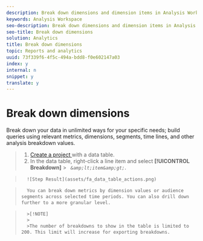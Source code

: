 ```yaml
---
description: Break down dimensions and dimension items in Analysis Workspace.
keywords: Analysis Workspace
seo-description: Break down dimensions and dimension items in Analysis Workspace.
seo-title: Break down dimensions
solution: Analytics
title: Break down dimensions
topic: Reports and analytics
uuid: 73f339f6-4f5c-494a-bdd8-f0e602147a03
index: y
internal: n
snippet: y
translate: y
---
```


# Break down dimensions

Break down your data in unlimited ways for your specific needs; build queries using relevant metrics, dimensions, segments, time lines, and other analysis breakdown values. 

>1. [ Create a project ](../../../analysis_workspace_bucket/freeform_overview/t_freeform_project.md#task_C2C698ACC7954062A28E4784911E6CF2) with a data table.
>1. In the data table, right-click a line item and select **[!UICONTROL  Breakdown]** > *` &amp;lt;item&amp;gt;`*.

>       ![Step Result](assets/fa_data_table_actions.png) 

>       You can break down metrics by dimension values or audience segments across selected time periods. You can also drill down further to a more granular level. 


>       >[!NOTE]
>       >
>       >The number of breakdowns to show in the table is limited to 200. This limit will increase for exporting breakdowns.

